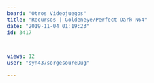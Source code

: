 ```yaml
---
board: "Otros Videojuegos"
title: "Recursos | Goldeneye/Perfect Dark N64"
date: "2019-11-04 01:19:23"
id: 3417



views: 12
user: "syn437sorgesoureDug"

---
```

